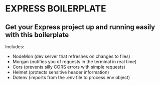 # EXPRESS BOILERPLATE

## Get your Express project up and running easily with this boilerplate

Includes:
* NodeMon (dev server that refreshes on changes to files)
* Morgan (notifies you of requests in the terminal in real time)
* Cors (prevents silly CORS errors with simple requests)
* Helmet (protects sensitive header information)
* Dotenv (imports from the .env file to process.env object)